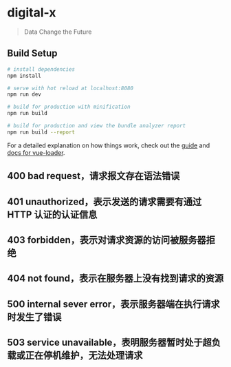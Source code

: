 # digital-x

> Data Change the Future

## Build Setup

``` bash
# install dependencies
npm install

# serve with hot reload at localhost:8080
npm run dev

# build for production with minification
npm run build

# build for production and view the bundle analyzer report
npm run build --report
```

For a detailed explanation on how things work, check out the [guide](http://vuejs-templates.github.io/webpack/) and [docs for vue-loader](http://vuejs.github.io/vue-loader).


## 400 bad request，请求报文存在语法错误

## 401 unauthorized，表示发送的请求需要有通过 HTTP 认证的认证信息

## 403 forbidden，表示对请求资源的访问被服务器拒绝

## 404 not found，表示在服务器上没有找到请求的资源

## 500 internal sever error，表示服务器端在执行请求时发生了错误

## 503 service unavailable，表明服务器暂时处于超负载或正在停机维护，无法处理请求